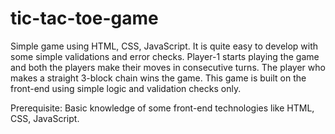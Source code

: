 # tic-tac-toe-game
Simple game using HTML, CSS, JavaScript. 
It is quite easy to develop with some simple validations and error checks. Player-1 starts playing the game and both the players make their moves in consecutive turns. The player who makes a straight 3-block chain wins the game. This game is built on the front-end using simple logic and validation checks only.   

Prerequisite: Basic knowledge of some front-end technologies like HTML, CSS, JavaScript. 

